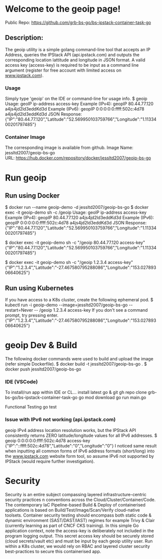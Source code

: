 # Welcome to the geoip page!
Public Repo: https://github.com/grb-bs-go/bs-ipstack-container-task-go

## Description:
The geoip utility is a simple golang command-line tool that accepts an IP Address, queries the IPStack API (api.ipstack.com) and outputs the corresponding location lattitude and longitude in JSON format. A valid access key (access-key) is required to be input as a command line argument (register for free account with limited access on www.ipstack.com).

### Usage
Simply type 'geoip' on the IDE or command-line for usage info.
$ geoip
Usage: geoIP ip-address access-key
Example (IPv4): geopIP 80.44.77.120 a4js4jd2ld3eddKd3d
Example (IPv6): geopIP 0:0:0:0:0:ffff:502c:4d78 a4js4jd2ld3eddKd3d
JSON Response: {"IP":"80.44.77.120","Latitude":"52.569950103759766","Longitude":"1.1133400201797485"}

### Container Image
The corresponding image is available from github.
Image Name: jessltd2007/geoip-bs-go  
URL: https://hub.docker.com/repository/docker/jessltd2007/geoip-bs-go

# Run geoip
## Run using Docker
$ docker run --name geoip-demo -d jessltd2007/geoip-bs-go
$ docker exec -it geoip-demo sh -c /geoip
Usage: geoIP ip-address access-key
Example (IPv4): geopIP 80.44.77.120 a4js4jd2ld3eddKd3d
Example (IPv6): geopIP 0:0:0:0:0:ffff:502c:4d78 a4js4jd2ld3eddKd3d
JSON Response: {"IP":"80.44.77.120","Latitude":"52.569950103759766","Longitude":"1.1133400201797485"}

$ docker exec -it geoip-demo sh -c "/geoip 80.44.77.120 access-key"
{"IP":"80.44.77.120","Latitude":"52.569950103759766","Longitude":"1.1133400201797485"}

$ docker exec -it geoip-demo sh -c "/geoip 1.2.3.4 access-key"
{"IP":"1.2.3.4","Latitude":"-27.467580795288086","Longitude":"153.02789306640625"}

## Run using Kubernetes
If you have access to a K8s cluster, create the following ephemeral pod.
$ kubectl run -i geoip-demo --image=jessltd2007/geoip-bs-go --restart=Never -- /geoip 1.2.3.4 access-key
If you don't see a command prompt, try pressing enter.
{"IP":"1.2.3.4","Latitude":"-27.467580795288086","Longitude":"153.02789306640625"}

# geoip Dev & Build
The following docker commands were used to build and upload the image (refer simple Dockerfile).
$ docker build -t jessltd2007/geoip-bs-go .
$ docker push jessltd2007/geoip-bs-go

### IDE (VSCode)
To install/run app within IDE or CL...
install latest go & git
gh repo clone grb-bs-go/bs-ipstack-container-task-go
go mod download
go run main.go

Functional Testing
go test

 
### Issue with IPv6 not working (api.ipstack.com)
geoip IPv4 address location resolution works, but the IPStack API consistently returns ZERO latitude/longitude values for all IPv6 addresses. 
$ geoip 0:0:0:0:0:ffff:502c:4d78 access-key
{"IP":"::ffff:502c:4d78","Latitude":"0","Longitude":"0"}
I noticed same result when inputting all common forms of IPv6 address formats (short/long) into the www.ipstack.com website form tool, so assume IPv6 not supported by IPStack (would require further investigation).

# Security
Security is an entire subject compassing layered infrastructure-centric security practices n conventions across the Cloud/Cluster/Container/Code. The contemporary IaC Pipeline-based Build & Deploy of containerised applications is based on Build/Test/Image/Scan/Verify cloud-native toolsets. Container security testing should encompass both static code & dynamic environment (SAST/DAST/IAST) regimes for example Trivy & Clair (currently learning as part of CNCF CKS training). In this simple Go application context, note the access-key is deliberately not included in the program logging output. This secret access key should be securely stored (cloud secrets/vault etc) and must be input by each geoip utility user. Run within a K8s cluster, we would rely on RBAC and layered cluster security best-practices to secure this containerised app.



 
